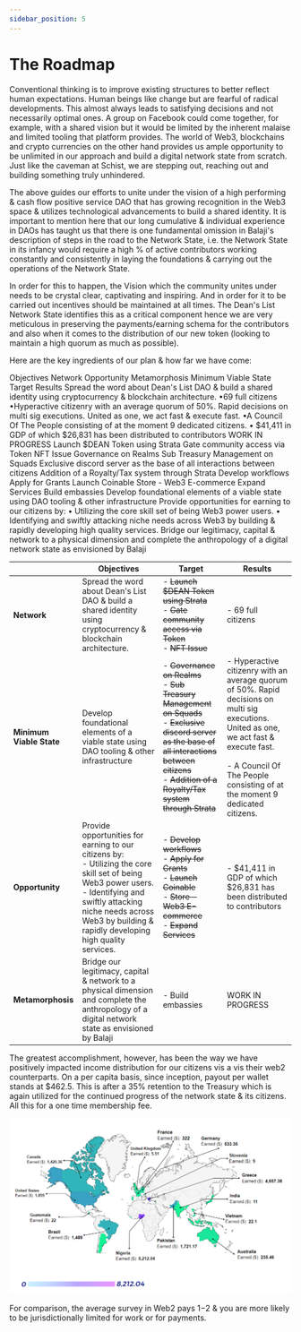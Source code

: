 ```yaml
---
sidebar_position: 5
---
```


# The Roadmap

Conventional thinking is to improve existing structures to better reflect human expectations. Human beings like change but are fearful of radical developments. This almost always leads to satisfying decisions and not necessarily optimal ones. A group on Facebook could come together, for example, with a shared vision but it would be limited by the inherent malaise and limited tooling that platform provides. The world of Web3, blockchains and crypto currencies on the other hand provides us ample opportunity to be unlimited in our approach and build a digital network state from scratch. Just like the caveman at Schist, we are stepping out, reaching out and building something truly unhindered.

The above guides our efforts to unite under the vision of a high performing & cash flow positive service DAO that has growing recognition in the Web3 space & utilizes technological advancements to build a shared identity. It is important to mention here that our long cumulative & individual experience in DAOs has taught us that there is one fundamental omission in Balaji's description of steps in the road to the Network State, i.e. the Network State in its infancy would require a high % of active contributors working constantly and consistently in laying the foundations & carrying out the operations of the Network State.

In order for this to happen, the Vision which the community unites under needs to be crystal clear, captivating and inspiring. And in order for it to be carried out incentives should be maintained at all times. The Dean's List Network State identifies this as a critical component hence we are very meticulous in preserving the payments/earning schema for the contributors and also when it comes to the distribution of our new token (looking to maintain a high quorum as much as possible).

Here are the key ingredients of our plan & how far we have come:

Objectives Network Opportunity Metamorphosis Minimum Viable State Target Results Spread the word about Dean's List DAO & build a shared identity using cryptocurrency & blockchain architecture. •69 full citizens •Hyperactive citizenry with an average quorum of 50%. Rapid decisions on multi sig executions. United as one, we act fast & execute fast. •A Council Of The People consisting of at the moment 9 dedicated citizens. • $41,411 in GDP of which $26,831 has been distributed to contributors WORK IN PROGRESS Launch $DEAN Token using Strata Gate community access via Token NFT Issue Governance on Realms Sub Treasury Management on Squads Exclusive discord server as the base of all interactions between citizens Addition of a Royalty/Tax system through Strata Develop workflows Apply for Grants Launch Coinable Store - Web3 E-commerce Expand Services Build embassies Develop foundational elements of a viable state using DAO tooling & other infrastructure Provide opportunities for earning to our citizens by: • Utilizing the core skill set of being Web3 power users. • Identifying and swiftly attacking niche needs across Web3 by building & rapidly developing high quality services. Bridge our legitimacy, capital & network to a physical dimension and complete the anthropology of a digital network state as envisioned by Balaji

|                          | Objectives                                                                                                                                                                                                                                       | Target                                                                                                                                                                                                                                                   | Results                                                                                                                                                                                                                                     |
| ------------------------ | ------------------------------------------------------------------------------------------------------------------------------------------------------------------------------------------------------------------------------------------------ | -------------------------------------------------------------------------------------------------------------------------------------------------------------------------------------------------------------------------------------------------------- | ------------------------------------------------------------------------------------------------------------------------------------------------------------------------------------------------------------------------------------------- |
| **Network**              | Spread the word about Dean's List DAO & build a shared identity using cryptocurrency & blockchain architecture.                                                                                                                                  | - <s> Launch $DEAN Token using Strata </s> <br /> - <s> Gate community access via Token </s> <br /> - <s> NFT Issue </s> <br />                                                                                                                          | - 69 full citizens<br />                                                                                                                                                                                                                    |
| **Minimum Viable State** | Develop foundational elements of a viable state using DAO tooling & other infrastructure                                                                                                                                                         | - <s> Governance on Realms </s> <br /> - <s> Sub Treasury Management on Squads </s> <br /> - <s> Exclusive discord server as the base of all interactions between citizens </s> <br /> - <s> Addition of a Royalty/Tax system through Strata </s> <br /> | - Hyperactive citizenry with an average quorum of 50%. Rapid decisions on multi sig executions. United as one, we act fast & execute fast. <br /> <br /> - A Council Of The People consisting of at the moment 9 dedicated citizens. <br /> |
| **Opportunity**          | Provide opportunities for earning to our citizens by:<br /> - Utilizing the core skill set of being Web3 power users. <br /> - Identifying and swiftly attacking niche needs across Web3 by building & rapidly developing high quality services. | - <s> Develop workflows </s> <br /> - <s> Apply for Grants </s> <br /> - <s> Launch Coinable </s> <br /> - <s> Store - Web3 E-commerce </s> <br /> - <s> Expand Services </s> <br />                                                                     | - $41,411 in GDP of which $26,831 has been distributed to contributors                                                                                                                                                                      |
| **Metamorphosis**        | Bridge our legitimacy, capital & network to a physical dimension and complete the anthropology of a digital network state as envisioned by Balaji                                                                                                | - Build embassies <br />                                                                                                                                                                                                                                 | WORK IN PROGRESS                                                                                                                                                                                                                            |

The greatest accomplishment, however, has been the way we have positively impacted income distribution for our citizens vis a vis their web2 counterparts. On a per capita basis, since inception, payout per wallet stands at $462.5. This is after a 35% retention to the Treasury which is again utilized for the continued progress of the network state & its citizens. All this for a one time membership fee.

![DAO members revenue distribution map](revenue-map.PNG)

For comparison, the average survey in Web2 pays $1-$2 & you are more likely to be jurisdictionally limited for work or for payments.
